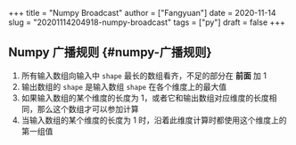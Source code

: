 +++
title = "Numpy Broadcast"
author = ["Fangyuan"]
date = 2020-11-14
slug = "20201114204918-numpy-broadcast"
tags = ["py"]
draft = false
+++

## Numpy 广播规则 {#numpy-广播规则}

1.  所有输入数组向输入中 `shape` 最长的数组看齐，不足的部分在 **前面** 加 1
2.  输出数组的 `shape` 是输入数组 `shape` 在各个维度上的最大值
3.  如果输入数组的某个维度的长度为 1，或者它和输出数组对应维度的长度相同，那么这个数组才可以参加计算
4.  当输入数组的某个维度的长度为 1 时，沿着此维度计算时都使用这个维度上的第一组值
